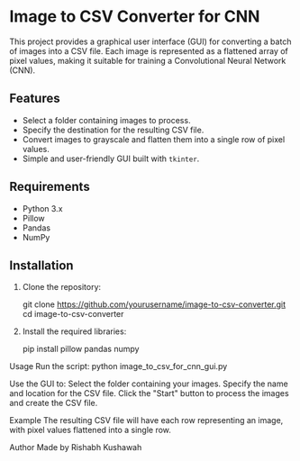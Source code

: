 # Image to CSV Converter for CNN

This project provides a graphical user interface (GUI) for converting a batch of images into a CSV file. Each image is represented as a flattened array of pixel values, making it suitable for training a Convolutional Neural Network (CNN).

## Features

- Select a folder containing images to process.
- Specify the destination for the resulting CSV file.
- Convert images to grayscale and flatten them into a single row of pixel values.
- Simple and user-friendly GUI built with `tkinter`.

## Requirements

- Python 3.x
- Pillow
- Pandas
- NumPy

## Installation

1. Clone the repository:
   
   git clone https://github.com/yourusername/image-to-csv-converter.git
   cd image-to-csv-converter 

2. Install the required libraries:
 
   pip install pillow pandas numpy


Usage
Run the script:
python image_to_csv_for_cnn_gui.py

Use the GUI to:
Select the folder containing your images.
Specify the name and location for the CSV file.
Click the "Start" button to process the images and create the CSV file.

Example
The resulting CSV file will have each row representing an image, with pixel values flattened into a single row.

Author
Made by Rishabh Kushawah

   

